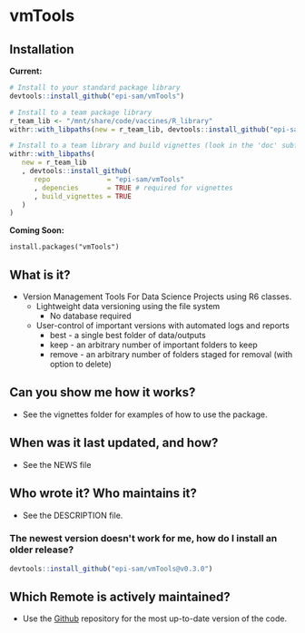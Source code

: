 # vmTools

## Installation

**Current:**

```r
# Install to your standard package library
devtools::install_github("epi-sam/vmTools")

# Install to a team package library
r_team_lib <- "/mnt/share/code/vaccines/R_library"
withr::with_libpaths(new = r_team_lib, devtools::install_github("epi-sam/vmTools"))

# Install to a team library and build vignettes (look in the 'doc' subfolder after installation)
withr::with_libpaths(
   new = r_team_lib
   , devtools::install_github(
      repo              = "epi-sam/vmTools"
      , depencies       = TRUE # required for vignettes
      , build_vignettes = TRUE
   )
)
```

**Coming Soon:**

```
install.packages("vmTools")
```



## What is it?

- Version Management Tools For Data Science Projects using R6 classes.
   - Lightweight data versioning using the file system
      - No database required
   - User-control of important versions with automated logs and reports
      - best   - a single best folder of data/outputs
      - keep   - an arbitrary number of important folders to keep
      - remove - an arbitrary number of folders staged for removal (with option to delete)



## Can you show me how it works?

- See the vignettes folder for examples of how to use the package.



## When was it last updated, and how?

- See the NEWS file



## Who wrote it?  Who maintains it?

- See the DESCRIPTION file.




### The newest version doesn't work for me, how do I install an older release?

```r
devtools::install_github("epi-sam/vmTools@v0.3.0")
```



## Which Remote is actively maintained?

- Use the [Github](https://github.com/epi-sam/vmTools) repository for the most up-to-date version of the code.
